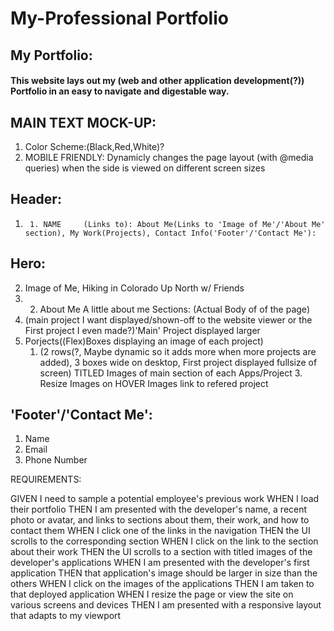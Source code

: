 # My-Professional Portfolio

## My Portfolio:

#### This website lays out my (web and other application development(?)) Portfolio in an easy to navigate and digestable way. 




## MAIN TEXT MOCK-UP:



1. Color Scheme:(Black,Red,White)? 
1. MOBILE FRIENDLY: Dynamicly changes the page layout (with @media queries) when the side is viewed on different screen sizes 

## Header: 
1.  	1. NAME		(Links to): About Me(Links to 'Image of Me'/'About Me' section), My Work(Projects), Contact Info('Footer'/'Contact Me'): 
## Hero:
2. Image of Me,
 		Hiking in Colorado
 		Up North w/ Friends
1. 	2. About Me
 		A little about me
Sections: (Actual Body of of the page)
1. (main project I want displayed/shown-off to the website viewer or the First project I even made?)'Main' Project displayed larger
1. Porjects((Flex)Boxes displaying an image of each project)
    1. (2 rows(?, Maybe dynamic so it adds more when more projects are added), 3 boxes wide on desktop, First project displayed fullsize of screen)
 	TITLED Images of main section of each Apps/Project
 		3. Resize Images on HOVER
 		Images link to refered project
## 'Footer'/'Contact Me':
1. Name 
1. Email 
1. Phone Number




REQUIREMENTS:

GIVEN I need to sample a potential employee's previous work
	WHEN I load their portfolio
	THEN I am presented with the developer's name, a recent photo or avatar, and links to sections about them, their work, and how to contact them
	WHEN I click one of the links in the navigation
	THEN the UI scrolls to the corresponding section
	WHEN I click on the link to the section about their work
	THEN the UI scrolls to a section with titled images of the developer's applications
	WHEN I am presented with the developer's first application
	THEN that application's image should be larger in size than the others
	WHEN I click on the images of the applications
	THEN I am taken to that deployed application
	WHEN I resize the page or view the site on various screens and devices
	THEN I am presented with a responsive layout that adapts to my viewport